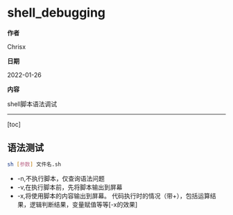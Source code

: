 
# shell_debugging

**作者**

Chrisx

**日期**

2022-01-26

**内容**

shell脚本语法调试

----

[toc]

## 语法测试

```sh
sh [参数] 文件名.sh

```

* -n,不执行脚本，仅查询语法问题
* -v,在执行脚本前，先将脚本输出到屏幕
* -x,将使用脚本的内容输出到屏幕。
    代码执行时的情况（带+），包括运算结果，逻辑判断结果，变量赋值等等[-x的效果]
